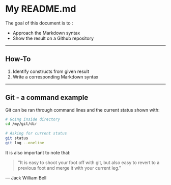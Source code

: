 # My README.md
 
The goal of this document is to :
 
- Approach the Markdown syntax
- Show the result on a Github repository
 
---
 
## How-To
 
1. Identify constructs from given result  
2. Write a corresponding Markdown syntax  
 
---
 
## Git - a command example
 
Git can be ran through command lines and the current status shown with:
 
```bash
# Going inside directory
cd /my/git/dir
 
# Asking for current status
git status
git log --oneline
```

It is also important to note that:
 
> "It is easy to shoot your foot off with git, but also easy to revert to a previous foot and merge it with your current leg."
>
— Jack William Bell